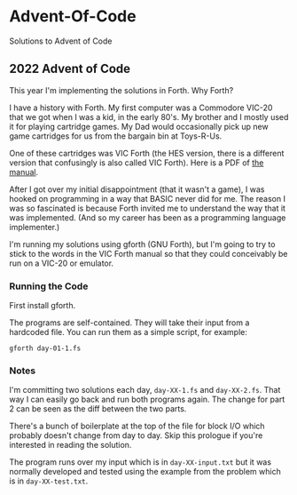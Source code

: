 # Advent-Of-Code
Solutions to Advent of Code

## 2022 Advent of Code

This year I'm implementing the solutions in Forth.  Why Forth?

I have a history with Forth.  My first computer was a Commodore VIC-20 that we
got when I was a kid, in the early 80's.  My brother and I mostly used it for
playing cartridge games.  My Dad would occasionally pick up new game cartridges
for us from the bargain bin at Toys-R-Us.

One of these cartridges was VIC Forth (the HES version, there is a different
version that confusingly is also called VIC Forth).  Here is a PDF of
[the manual](https://ia600408.us.archive.org/14/items/VIC_Forth_1982_HES/VIC_Forth_1982_HES.pdf).

After I got over my initial disappointment (that it wasn't a game), I was hooked
on programming in a way that BASIC never did for me.  The reason I was so
fascinated is because Forth invited me to understand the way that it was
implemented.  (And so my career has been as a programming language implementer.)

I'm running my solutions using gforth (GNU Forth), but I'm going to try to stick
to the words in the VIC Forth manual so that they could conceivably be run on a
VIC-20 or emulator.

### Running the Code

First install gforth.

The programs are self-contained.  They will take their input from a hardcoded
file.  You can run them as a simple script, for example:

```shell
gforth day-01-1.fs
```

### Notes

I'm committing two solutions each day, `day-XX-1.fs` and `day-XX-2.fs`.  That
way I can easily go back and run both programs again.  The change for part 2 can
be seen as the diff between the two parts.

There's a bunch of boilerplate at the top of the file for block I/O which
probably doesn't change from day to day.  Skip this prologue if you're
interested in reading the solution.

The program runs over my input which is in `day-XX-input.txt` but it was
normally developed and tested using the example from the problem which is in
`day-XX-test.txt`.
